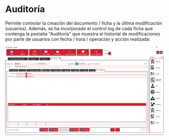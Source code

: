 # Auditoría

Permite controlar la creación del documento / ficha y la última modificación (usuarios). Además, se ha incorporado el control log de cada ficha que contenga la pestaña "Auditoría" que muestra el historial de modificaciones por parte de usuarios con fecha / hora / operación y acción realizada:

![](<../../../../.gitbook/assets/image (518).png>)
